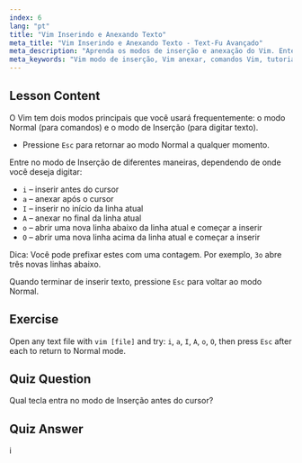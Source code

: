 ```yaml
---
index: 6
lang: "pt"
title: "Vim Inserindo e Anexando Texto"
meta_title: "Vim Inserindo e Anexando Texto - Text-Fu Avançado"
meta_description: "Aprenda os modos de inserção e anexação do Vim. Entenda os comandos 'i', 'a', 'I', 'A', 'o', 'O' para edição de texto eficiente. Melhore suas habilidades com Vim agora!"
meta_keywords: "Vim modo de inserção, Vim anexar, comandos Vim, tutorial Vim, editor de texto Linux, Vim para iniciantes, guia Vim, Vim 'i' 'a'"
---
```


## Lesson Content

O Vim tem dois modos principais que você usará frequentemente: o modo Normal (para comandos) e o modo de Inserção (para digitar texto).

- Pressione `Esc` para retornar ao modo Normal a qualquer momento.

Entre no modo de Inserção de diferentes maneiras, dependendo de onde você deseja digitar:

- `i` – inserir antes do cursor
- `a` – anexar após o cursor
- `I` – inserir no início da linha atual
- `A` – anexar no final da linha atual
- `o` – abrir uma nova linha abaixo da linha atual e começar a inserir
- `O` – abrir uma nova linha acima da linha atual e começar a inserir

Dica: Você pode prefixar estes com uma contagem. Por exemplo, `3o` abre três novas linhas abaixo.

Quando terminar de inserir texto, pressione `Esc` para voltar ao modo Normal.

## Exercise

Open any text file with `vim [file]` and try: `i`, `a`, `I`, `A`, `o`, `O`, then press `Esc` after each to return to Normal mode.

## Quiz Question

Qual tecla entra no modo de Inserção antes do cursor?

## Quiz Answer

i
